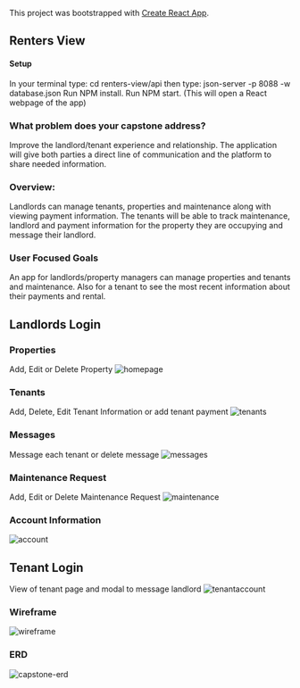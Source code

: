 This project was bootstrapped with [Create React App](https://github.com/facebook/create-react-app).

## Renters View

#### Setup
In your terminal type: cd renters-view/api
then type: json-server -p 8088 -w database.json
Run NPM install.
Run NPM start. (This will open a React webpage of the app)

### What problem does your capstone address?

Improve the landlord/tenant experience and relationship. The application will give both parties a direct line of communication and the platform to share needed information.

### Overview:

Landlords can manage tenants, properties and maintenance along with viewing payment information. The tenants will be able to track maintenance, landlord and payment information for the property they are occupying and message their landlord.

### User Focused Goals

An app for landlords/property managers can manage properties and tenants and maintenance. Also for a tenant to see the most recent information about their payments and rental.

## Landlords Login
### Properties
Add, Edit or Delete Property
![homepage](https://user-images.githubusercontent.com/38992646/98566464-c7e69a80-227c-11eb-824d-e196c4965e5a.gif)

### Tenants
Add, Delete, Edit Tenant Information or add tenant payment
![tenants](https://user-images.githubusercontent.com/38992646/98569296-23665780-2280-11eb-864b-0e3bca3f1d8c.gif)

### Messages
Message each tenant or delete message
![messages](https://user-images.githubusercontent.com/38992646/98569313-26f9de80-2280-11eb-8a8d-9777d5974ec6.gif)

### Maintenance Request 
Add, Edit or Delete Maintenance Request
![maintenance](https://user-images.githubusercontent.com/38992646/98569316-282b0b80-2280-11eb-90a2-f1f611b034de.gif)

### Account Information
![account](https://user-images.githubusercontent.com/38992646/98569326-29f4cf00-2280-11eb-9fa6-c686e8f1758d.PNG)

## Tenant Login
View of tenant page and modal to message landlord
![tenantaccount](https://user-images.githubusercontent.com/38992646/98569328-2b25fc00-2280-11eb-85cd-609e6331acbb.gif)




### Wireframe

![wireframe](https://user-images.githubusercontent.com/38992646/96260040-72c0ad00-0f8c-11eb-945d-fe4e4ab00e81.PNG)

### ERD

![capstone-erd](https://user-images.githubusercontent.com/38992646/96260006-64729100-0f8c-11eb-9042-9bf84f64574b.PNG)
